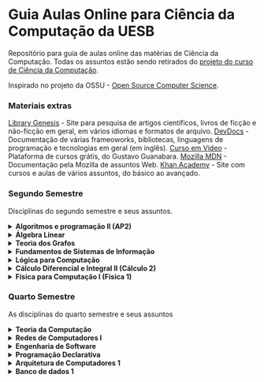 # Guia Aulas Online para Ciência da Computação da UESB

Repositório para guia de aulas online das matérias de Ciência da Computação. Todas os assuntos estão sendo retirados do [projeto do curso de Ciência da Computação](http://catalogo.uesb.br/storage/documentos/computacao-bac-vc/projeto.pdf).

Inspirado no projeto da OSSU - [Open Source Computer Science](https://github.com/ossu/computer-science).

### Materiais extras

[Library Genesis](http://libgen.is/) - Site para pesquisa de artigos científicos, livros de ficção e não-ficção em geral, em vários idiomas e formatos de arquivo.
[DevDocs](https://devdocs.io/) - Documentação de várias frameoworks, bibliotecas, linguagens de programação e tecnologias em geral (em inglês).
[Curso em Vídeo](https://www.cursoemvideo.com/) - Plataforma de cursos grátis, do Gustavo Guanabara.
[Mozilla MDN](https://developer.mozilla.org/pt-BR/) - Documentação pela Mozilla de assuntos Web.
[Khan Academy](https://pt.khanacademy.org/) - Site com cursos e aulas de vários assuntos, do básico ao avançado.


### Segundo Semestre

Disciplinas do segundo semestre e seus assuntos.

<details><summary> <b>Algoritmos e programação II (AP2)</b> </summary>
  <ul>
    <dl>
      <dt>Recursos em vídeo</dt>
      <dd><a href="https://www.youtube.com/playlist?list=PLucm8g_ezqNqCRGHGHoacCo6N1bfN7hXZ">1. Curso de UML [Bóson Treinamentos]</a></dd>
      <dd><a href="https://www.youtube.com/playlist?list=PLHz_AreHm4dkqe2aR0tQK74m8SFe-aGsY">2.1 Programação orientada a objetos (todas as características) [CURSO EM VÍDEO]</a></dd>
      <dd><a href="https://www.youtube.com/playlist?list=PLTLAlheiUm5HVhAjNBvpkLIqRP4CSr3M0">2.2 Programação orientada a objetos (focada em UML) [Leandro Guarino]</a></dd>
      <dd><a href="https://www.youtube.com/playlist?list=PLxI8Can9yAHewZWSrlhpId71bk5N_W7W1">2.2 Programação orientada a objetos [UNIVESP]</a></dd>
      <dd><a href="https://www.youtube.com/playlist?list=PL62G310vn6nHrMr1tFLNOYP_c73m6nAzL">3.1 Curso COMPLETO de Java [DevDojo]</a></dd>
      <dd><a href="https://www.youtube.com/playlist?list=PLtchvIBq_CRTAwq_xmHdITro_5vbyOvVw">3.2 Curso de Java [Carlos Henrique Java]</a></dd>
      <dd><a href="https://www.youtube.com/playlist?list=PLWd_VnthxxLejQ9CcHrsT5HCFn-10kquZ">4.1 Vídeos sobre JavaFX [Descompila]</a></dd>
      <dd><a href="https://www.youtube.com/playlist?list=PLA1W9ojL1mVwql7mYQrMqHJ7GEb9xEg8q">4.2 JavaFX [Patrick Miranda]</a></dd> 
    </dl>
  </ul>
</details>
  
<details><summary> <b>Álgebra Linear</b> </summary>
  <ul>
    <dl>
      <dt>Recursos em vídeo</dt>
      <dd><a href="https://www.youtube.com/playlist?list=PLf1lowbdbFIAFr80SlJP7jsJcssvqRV5b">1.1 Matemática Superior - Álgebra Linear [Me Salva!]</a></dd>
      <dd><a href="https://www.youtube.com/playlist?list=PLO3hBdfBc4pFef1zn1oZyYXLomL9MiX-C">1.2 Aulas de Álgebra Linear (completo) [S.O.S Saber]</a></dd>
      <dd><a href="https://www.youtube.com/playlist?list=PLYPA4S3U31qxEUPU-tLLPPduBupCTYC6h">1.3 Álgebra Linear [UNIVESP]</a></dd>
      <dd><a href="https://www.youtube.com/playlist?list=PLEfwqyY2ox868TPa8vjL-QPfQlmtqRGa5">2.1 Matrizes, determinantes e sistemas lineares [Equaciona com Paulo Pereira]</a></dd>
      <dd><a href="https://www.youtube.com/watch?v=r1o7RryS8WM">3.1 Matrizes e Determinantes [UNIVESP]</a></dd>
      <dd><a href="https://www.youtube.com/watch?v=ktr4wfXi9xg">3.2 Aprenda rápido - Matrizes [Dicasdemat Sandro Curió]</a></dd>
      <dd><a href="https://www.youtube.com/watch?v=hP59QyuhTbc">4.1 Rápido e Fácil | Sistemas Lineares 3 x 3 | Escalonamento [Dicasdemat Sandro Curió]</a></dd>
      <dd><a href="https://www.youtube.com/watch?v=oD84gokfleA">4.2 Geometria Analítica e Álgebra Linear - Aula 01 - Sistema de Equações Lineares I [UNIVESP]</a></dd>
      <dd><a href="https://www.youtube.com/watch?v=e8kAs458cVI&list=PLhlx0uNVbDQjVBaNrvuGfpPJ7Ubf_Ycz3">5.1 Espaço vetorial: exercícios [fernando]</a></dd>
      <dd><a href="https://www.youtube.com/watch?v=dlgaQLbTwn0">6.1 Aplicação linear - Introdução [Matemática Universitária]</a></dd>
    </dl>
  </ul>
</details>

<details><summary> <b>Teoria dos Grafos</b> </summary>
  <ul>
    <dl>
      <dt>Recursos em vídeo</dt>
      <dd><a href="https://www.youtube.com/playlist?list=PLrVGp617x0hAm90-7zQzbRsSOnN2Vbr-I">1.1 Introdução a teoria dos grafos [PIC OBMEP]</a></dd>
      <dd><a href="https://www.youtube.com/playlist?list=PL8aWdrmfXHiJU_V_c2vM1dCFDh_Z93BeZ">1.2 Todos os assuntos de grafos [Matemática para gente grande]</a></dd>
      <dd><a href="https://www.youtube.com/watch?v=74_YKin3xzQ">2 Grafos Orientados</a></dd>
      <dd><a href="https://www.youtube.com/watch?v=JAPygr0xhUY">3 Grafos não orientados</a></dd>
      <dd><a href="https://www.youtube.com/watch?v=m4t6D24R5k8">4 Caminhos e Circuitos em Grafos [Projeto Grafos nas Escolas] </a></dd>
      <dd><a href="https://www.youtube.com/watch?v=qXLrYsYc3Z8">5 Planaridade de grafos [walter betini]</a></dd>
      <dd><a href="https://www.youtube.com/watch?v=VzO04TEGYb0">6.1 Conectividade de grafos [Patricia Jaques Millard]</a></dd>
      <dd><a href="https://www.youtube.com/watch?v=eNE1rlXJF_o">6.2 Conectividade de grafos [PIC OBMEP]</a></dd>
      <dd><a href="https://www.youtube.com/watch?v=ASMEibmfLE0">6.3 Grafo Conexo [Henrique Cunha]</a></dd>
      <dd><a href="https://www.youtube.com/watch?v=wSx6QivLBL4">7.1 Coloração grafos [Gabriel Todesco]</a></dd>
      <dd><a href="https://www.youtube.com/watch?v=q-UApUu81WA">7.2 Palestra sobre Coloração grafos [IMPA]</a></dd>
      <dd><a href="https://www.youtube.com/watch?v=sxMYeaql0VI">7.3 Colorindo grafos e teorema das quatro cores [Casa da Ciência]</a></dd>
      <dd><a href="https://www.youtube.com/playlist?list=PLYtFQZHKPEUuCk0KLo4GS1c_jecIwvRDU">8 Algoritmos em grafos [playlist]</a></dd>
      <dd><a href="https://www.youtube.com/watch?v=PCG6TmdJzWU">9 Problemas intratáveis e o problema do carteiro chinês [williamhigino]</a></dd>
      <dd><a href="https://www.youtube.com/watch?v=dQ42rha2qFA">10 Busca em largura e profundidade [UNIVESP]</a></dd>
      <dd><a href="https://www.youtube.com/watch?v=jWoP1fTTDzE">11.1 Busca em largura [Linguagem C Programação descomplicada]</a></dd>
      <dd><a href="https://www.youtube.com/watch?v=u834GA3725M">11.2 Busca em largura [Leonardo Vieira]</a></dd>
      <dd><a href="https://www.youtube.com/watch?v=doH9o1sO-Cw">12.1 Busca em profundidade [UNIVESP]</a></dd>
      <dd><a href="https://www.youtube.com/watch?v=0B6VfRbppkE">12.2 Busca em profundidade [Pedro Yurp]</a></dd>
      <dd><a href="https://www.youtube.com/watch?v=LmGRAIpF28Q">13.1 Algoritmo caminho mínimo [UNIVESP]</a></dd>
      <dd><a href="https://www.youtube.com/watch?v=5y8dch2uHR4">13.2 Algoritmo menor caminho [Linguagem C Programação descomplicada]</a></dd>
      <dd><a href="https://www.youtube.com/watch?v=tCheLd4H-nM">14.1 Arvore geradora [Andressa Oliveira]</a></dd>
      <dd><a href="https://www.youtube.com/watch?v=1BMhVLQc2HA">14.2 Arvore geradora Mínima [Patricia Jacques Millard]</a></dd>
      <dd><a href="https://www.youtube.com/watch?v=kEo0dRteZE0">15.1 Ordenação topológica [henrique moura]</a></dd>
      <dd><a href="https://www.youtube.com/watch?v=MO4Lbr44Q_Y">15.2 Ordenação topológica em JavaScript [Code Shot]</a></dd>
    </dl>
  </ul>
</details>

<details><summary> <b> Fundamentos de Sistemas de Informação</b> </summary>
  <ul>
    <dl>
      <dt>Recursos em vídeo</dt>
      <dd><a href="https://www.youtube.com/playlist?list=PLjzmQiSlNcO6WuxkUfyvtvosgNpSdRtOC">1.1 Fundamentos de Sistemas de Informação [Questoes de Informática]</a></dd>
      <dd><a href="https://www.youtube.com/playlist?list=PLvQ-BeS0wYi1QMQCDNIki5ERcGyIFlG8h">1.2 Fundamentos de Sistemas de Informação [ADS EAD]</a></dd>
      <dd><a href="https://www.youtube.com/watch?v=-y55wUlk8bk">2 Origem e Conceito da Teoria Geral dos Sistemas [Mundo da administração]</a></dd>
      <dd><a href="https://www.youtube.com/watch?v=875aK7w1Dhc">3 Conceitos de Sistema</a></dd>
      <dd><a href="https://www.youtube.com/watch?v=bQQ5NC3KWS4">4 Custo, Valor  e  Qualidade  da  Informação [Ezequias Silva]</a></dd>
      <dd><a href="https://www.youtube.com/watch?v=N4wGhiuEaxo">5 Fundamentos e Classificação [UNIVESP]</a></dd>
      <dd><a href="https://www.youtube.com/watch?v=_Sd4jCG1bHw">6.1 Vantagem Competitiva [UNIVESP]</a></dd>
      <dd><a href="https://www.youtube.com/watch?v=7FwKogLzJAc">6.2 Vantagem Competitiva [Casa do Saber]</a></dd>
      <dd><a href="https://www.youtube.com/playlist?list=PLxI8Can9yAHczVm37Sw-UssyYdd0FMyR0">7 Sistemas de Informação [UNIVESP]</a></dd>
    </dl>
  </ul>
</details>

<details><summary> <b>Lógica para Computação</b> </summary>
  <ul>
    <dl>
      <dt>Recursos em vídeo</dt>
      <dd><a href="https://www.youtube.com/playlist?list=PL4OAe-tL47saHhA8ywUFm-Trjk06ocCny">1 Lógica proposicional [Zurubabel]</a></dd>
      <dd><a href="https://www.youtube.com/playlist?list=PL4OAe-tL47sa_ayyqtYpRJrEJZBv2sn_C">2 Lógica de predicados [Zurubabel]</a></dd>
      <dd><a href="https://www.youtube.com/playlist?list=PLpGHF_AAwOMGi-ZGBsBGr_ikixc8xnBWU">3 Lógica de primeira ordem [É Lógico, pô]</a></dd>
      <dd><a href="https://www.youtube.com/watch?v=ybMaFgsCABc">4.1 Sistemas Dedutivos [Cleber]</a></dd>
      <dd><a href="https://www.youtube.com/watch?v=n1VsV93tG9E">4.2 Sistemas Dedutivos [Othon Batista]</a></dd>
      <dd><a href="https://www.youtube.com/watch?v=XmIORWOiTiQ">5 Relações de Consequências [Cleber]</a></dd>
      <dd><a href="https://www.youtube.com/watch?v=fy1ZxI4dd1M">6 Corretude</a></dd>
      <dd><a href="https://www.youtube.com/watch?v=Vmvbitz8M7Q">7 Completude</a></dd>
      <dd><a href="https://www.youtube.com/watch?v=X9zLK6LS2Po">8.1 Prova por contraposita</a></dd>
      <dd><a href="https://www.youtube.com/watch?v=E89vPUjLe-Q">8.2 Prova por redução ao absurdo</a></dd>
      <dd><a href="https://www.youtube.com/watch?v=47txTvB4x9o">9 Provas de teoremas</a></dd>
    </dl>
  </ul>
</details>

<details><summary> <b>Cálculo Diferencial e Integral II (Cálculo 2)</b> </summary>
  <ul>
    <dl>
      <dt>Recursos em vídeo</dt>
      <dd><a href="https://www.youtube.com/playlist?list=PL3mbnnHrApnLe45BfNjNVbNdhVD4D7B8H">1.1 Cálculo II Completo [Vídeo aulas SAES/UPF]</a></dd>
      <dd><a href="https://www.youtube.com/playlist?list=PLxI8Can9yAHeZfF4HwiVmv4D6n3acKLER">1.2 Cálculo II Completo [UNIVESP]</a></dd>
      <dd><a href="https://www.youtube.com/playlist?list=PLnWpv5C1ai2fbkVqcgwaYCiM2YA_ztwOU">1.2 Cálculo II Completo [Instituto Mauá]</a></dd>
      <dd><a href="https://www.youtube.com/watch?v=M_xCxHcBdBo">2.1 Integral Indefinida [Equaciona]</a></dd>
      <dd><a href="https://www.youtube.com/watch?v=CdEUV9mcEJ8">2.2 Integral Indefinida - Aula 1 [GRINGS]</a></dd>
      <dd><a href="https://www.youtube.com/watch?v=TPRt6MpP7R0">2.3 Integral Indefinida - Aula 2 [GRINGS]</a></dd>
      <dd><a href="https://www.youtube.com/watch?v=DFP20IRQ3mI">2.4 Integral Indefinida - Aula 3 [GRINGS]</a></dd>
      <dd><a href="https://www.youtube.com/watch?v=iyQlBAAHA9Q">2.5 Integral Indefinida - Aula 5 [GRINGS]</a></dd>
      <dd><a href="https://www.youtube.com/watch?v=k_p_wKHuz0w">2.6 Integral Indefinida - Aula 6 [GRINGS]</a></dd>
      <dd><a href="https://www.youtube.com/playlist?list=PLfWdOFF4w26rlDKapbr0Hwzr5YDWlX-SS">3 Técnicas de Integração [Ficou mais Fácil]</a></dd>
      <dd><a href="https://www.youtube.com/watch?v=cx8TtHYsNzU">4.1 Integral Definida [Me Salva!]</a></dd>
      <dd><a href="https://www.youtube.com/watch?v=CWWbjoOjYOg">4.2 Integral Definida [Equaciona com Paulo Pereira]</a></dd>
      <dd><a href="https://www.youtube.com/watch?v=qk7PP0J4NaA">4.3 Integral Definida [Matemática Rapidola]</a></dd>
      <dd><a href="https://www.youtube.com/watch?v=wv23YefHGJA">5.1 Cálculo de Área por Integração [Equaciona]</a></dd>
      <dd><a href="https://www.youtube.com/watch?v=lDaksKlOY-o">5.2 Cálculo de Área por Integração [Paulo Ramos]</a></dd>
      <dd><a href="https://www.youtube.com/watch?v=FIJLwZm4sN8">5.3 Cálculo de Área por Integração [Professor Mateca]</a></dd>
      <dd><a href="https://www.youtube.com/watch?v=W8oSjEkRY7Q">6.1 Cálculo de Volumes [omatematico.com]</a></dd>
      <dd><a href="https://www.youtube.com/watch?v=3Ey0mi10niw">6.2 Volumes de Sólido de Revolução [MATEMÁTICA PARA ENSINO SUPERIOR]</a></dd>
      <dd><a href="https://www.youtube.com/playlist?list=PLxI8Can9yAHeOiMYCBlkyCALloROQ58OY">7.1 Equações Diferenciais Ordinárias (aulas da 16 a 21) [UNIVESP]</a></dd>
      <dd><a href="https://www.youtube.com/watch?v=y36S9e006h8">7.2 Equações Diferenciais Ordinárias [omatematico.com]</a></dd>
      <dd><a href="https://www.youtube.com/playlist?list=PLDE03B0D5AD616BE1">8 Equações Diferenciais de Primeira Ordem em diante [omatematico.com]</a></dd>
      <dd><a href="https://www.youtube.com/watch?v=U_B8FJRZ8sY">9 Equações Diferenciais Lineares Homogêneas de 2ª Ordem e Coeficientes Constantes [MATEMÁTICA PARA ENSINO SUPERIOR]</a></dd>
    </dl>
    <dl>
      <dt>Conteúdo Misto</dt>
      <dd><a href="https://pt.khanacademy.org/math/integral-calculus">Cálculo Integral [Khan Academy]</a></dd>
    </dl>
  </ul>
</details>

<details><summary> <b>Física para Computação I (Física 1)</b> </summary>
  <ul>
    <dl>
      <dt>Recursos em vídeo</dt>
      <dd><a href="https://www.youtube.com/playlist?list=PLAudUnJeNg4vmlyuv__uBgdOkzw4VSrcJ">1.1 Física 1 [Canal USP]</a></dd>
      <dd><a href="https://www.youtube.com/playlist?list=PLFSnHaVpgmiGN_0jUOA4pliJCtR4XCIJ_">1.2 Física 1 [UFPE]</a></dd>
      <dd><a href="https://www.youtube.com/playlist?list=PLxI8Can9yAHdG8tw2QofrU02IuAEVyGlL">1.3 Física 3 [UNIVESP]</a></dd>
      <dd><a href="https://www.youtube.com/playlist?list=PLE6qFDd4x9w_JT-moXdEKW4fSHgzzKccF">1.4 Física Elétrica [omatematico.com]</a></dd>
      <dd><a href="https://www.youtube.com/watch?v=eAAKzZcbITI">2.1 Vetores [Professor Boaro]</a></dd>
      <dd><a href="https://www.youtube.com/playlist?list=PLDE03B0D5AD616BE1">2.2 Vetores [Playlist - Professor Boaro]</a></dd>
      <dd><a href="https://www.youtube.com/watch?v=8Qg4U_eCPzA">2.3 Vetores [Física Total]</a></dd>
      <dd><a href="https://www.youtube.com/playlist?list=PLnvUhOKqMcblqvoldXVmJsJ-fMUBc2hRa">3 Dinâmica de Partículas [Física Total]</a></dd>
      <dd><a href="https://www.youtube.com/playlist?list=PL1hCB5L6yvzmaxARiopK2xwoIg5XksH2_">4.1 Conservação de Energia [Pirando amigo!]</a></dd>
      <dd><a href="https://www.youtube.com/playlist?list=PLWLEis9E9V29RRGLpyc9I5KQ-eIzjPiIF">4.2 Conservação de Energia [Só 10 Minutos]</a></dd>
      <dd><a href="https://www.youtube.com/watch?v=3sZfccowDrk">5.1 Dinâmica de Rotação - Momento Angular [Responde aí]</a></dd>
      <dd><a href="https://www.youtube.com/watch?v=B4uOQM_g7B8">5.2 Dinâmica Rotacional e Torque [Física Universitária]</a></dd>
      <dd><a href="https://www.youtube.com/watch?v=BMrIHgI0PlU">6.1 Carga Elétrica [Professor Boaro]</a></dd>
      <dd><a href="https://www.youtube.com/watch?v=1bP8oEtgQkA">6.2 Carga Elétrica [Me Salva!]</a></dd>
      <dd><a href="https://www.youtube.com/watch?v=C8jgWisYAek">7 Campo elétrico [Física 2.0]</a></dd>
      <dd><a href="https://www.youtube.com/watch?v=KRDhpXjQfx4">8.1 Fluxo Elétrico [Resolvendo seus problemas]</a></dd>
      <dd><a href="https://www.youtube.com/watch?v=Vlk-XW8Wg08">8.2 Fluxo Elétrico [Joel Mendonça]</a></dd>
      <dd><a href="https://www.youtube.com/watch?v=gSIzsP1uyYQ">9.1 Potencial Elétrico [Chama o Físico]</a></dd>
      <dd><a href="https://www.youtube.com/watch?v=T9G9UHZPl08">9.2 Potencial Elétrico [Física com Douglas Gomes]</a></dd>
      <dd><a href="https://www.youtube.com/watch?v=wG0sQz91MKc">10.1 Capacitores [Professor Boaro]</a></dd>
      <dd><a href="https://www.youtube.com/watch?v=O7td_P5JHtc">10.2 Capacitores [FISICATOTAL]</a></dd>
      <dd><a href="https://www.youtube.com/watch?v=i5t610oTI0Q">11.1 Dielétricos [Khan Academy]</a></dd>
      <dd><a href="https://www.youtube.com/watch?v=LUc-0VDh3Nc">11.2 Dielétricos [Science Club]</a></dd>
      <dd><a href="https://www.youtube.com/playlist?list=PLNfWNKz4iEr83o2Nagek2XPcTt0ulgncN">12 Corrente Elétrica [Física 2.0]</a></dd>
      <dd><a href="https://www.youtube.com/watch?v=BUa-wIO1FyY">13.1 Resistência Elétrica [Mundo da Elétrica]</a></dd>
      <dd><a href="https://www.youtube.com/watch?v=6QeanXwEJGE">13.2 Resistência Elétrica [Professor Octávio]</a></dd>
      <dd><a href="https://www.youtube.com/watch?v=jBErpjIx7n0">14.1 Resistividade Elétrica [Marcos Aba]</a></dd>
      <dd><a href="https://www.youtube.com/watch?v=4WnnikjAK8E">14.2 Resistividade Elétrica [Fisica Total]</a></dd>
      <dd><a href="https://www.youtube.com/watch?v=PcbJj7ul-Gg">14.3 Resistência e Resistividade [Responde Aí]</a></dd>
      <dd><a href="https://www.youtube.com/playlist?list=PLF06ERiJT7bbpuAMyT6vxciCaDbz9cubn">15.1 Circuitos de Corrente Contínua [FísicaInterativa.com]</a></dd>
      <dd><a href="https://www.youtube.com/watch?v=XjqGVMCQulg">15.2 O que é corrente Contínua [GV Ensino]</a></dd>
      <dd><a href="https://www.youtube.com/watch?v=ProfArQq6MM">15.3 Circuito de Corrente Contínua [Antonio Santos]</a></dd>
      <dd><a href="https://www.youtube.com/playlist?list=PLy6bHc3TS3z-o_NFVgzxUsxtpF8clQAkC">15.4 Circuitos Corrente Contínua [Playlist - Eric Daza]</a></dd>
    </dl>
  </ul>
</details>


### Quarto Semestre

As disciplinas do quarto semestre e seus assuntos

<details><summary> <b>Teoria da Computação</b> </summary>
  <ul>
    <dl>
      <dt>Recursos em vídeo</dt>
      <dd><a href="https://www.youtube.com/watch?v=J_-uCVE_huw">1 Funções recursivas [Programação de Computadores]</a></dd>
      <dd><a href="https://www.youtube.com/watch?v=jvAkNij65W4">2.1 Brevíssima Introdução ao Cálculo Lambda [Cristiano Vasconcellos]</a></dd>
      <dd><a href="https://www.youtube.com/watch?v=x0vI9v8yGtI">2.2 Expressões condicionais com cálculo lambda [iMasters] </a></dd>
      <dd><a href="https://www.youtube.com/watch?v=9cVq8Axq8lE">3.1 Tese de Church-Turing [Prof. Hugo Vieira]</a></dd>
      <dd><a href="https://www.youtube.com/watch?v=RJyXucOup-E">3.2 Tese de Church-Turing [Podcast Número Imaginário]</a></dd>
      <dd><a href="https://www.youtube.com/watch?v=rJ9Ke3fc1Ss">3.3 Tese de Church-Turing [Carla Negri]</a></dd>
      <dd><a href="https://www.youtube.com/watch?v=VfGNbJNOQZE">4.1 Problemas indecidíveis [dcc01ufmg]</a></dd>
      <dd><a href="https://www.youtube.com/watch?v=FJDPByoboOk">4.2 Problema da Parada [Número Imaginário]</a></dd>
      <dd><a href="https://www.youtube.com/watch?v=uFt3iufzrUw">4.3 Problema da Parada [dc001ufmg]</a></dd>
      <dd><a href="https://www.youtube.com/watch?v=gz5-GhNnkYk">5.1 Os teoremas da Incompletude de Gödel [É Lógico, pô]</a></dd>
      <dd><a href="https://www.youtube.com/watch?v=s_4Rq141_-A">5.2 Os teoremas de incompletude de Gödel [Palesta - CEPID CeMAI]</a></dd>
      <dd><a href="https://www.youtube.com/watch?v=drtipYgbT-s">5.3 O teorema da incompletude de Gödel [Escola Íntegro]</a></dd>
      <dd><a href="https://www.youtube.com/watch?v=WkFG8G0HmLw">5.4 Teorema de Gödel [Lucas Máximo]</a></dd>
      <dd><a href="https://www.youtube.com/watch?v=wsvXnmUHJX8">6.1 Classes de Problemas: P, NP e NP-Completo [UNIVESP] </a></dd>
      <dd><a href="https://www.youtube.com/watch?v=_SiJoR-xNHg">6.2 Classes de Problemas: P, NP, NP-Completo e NP-Difícil [Daniel Frey]</a></dd>
      <dd><a href="https://www.youtube.com/watch?v=Q9Z8hPN8I5c">6.3 Classes de Problemas: P, NP, NP-Completo e NP-Difícil [Gabriel Medeiros]</a></dd>
      <dd><a href="https://www.youtube.com/watch?v=yk8xR-moUM8">7.1 O Processo de Solução de Problemas [UNIVESP]</a></dd>
      <dd><a href="https://www.youtube.com/watch?v=LGF3ndqznac">7.2 Redução entre problemas [Professor Mário]</a></dd>
    </dl>
  </ul>
</details>

<details><summary> <b>Redes de Computadores I</b> </summary>
  <ul>
    <dl>
      <dt>Recursos em vídeo</dt>
      <dd><a href="https://www.youtube.com/playlist?list=PLxI8Can9yAHc-_dZ6nsfoon08i2-4OvEk">1.1 Redes de Computadores [UNIVESP]</a></dd>
      <dd><a href="https://www.youtube.com/playlist?list=PLucm8g_ezqNpGh95n-OdEk06ity7YYfvU">1.2 Curso de redes de computadores [Bóson Treinamentos]</a></dd>
      <dd><a href="https://www.youtube.com/playlist?list=PLNx2jaiLxdXG5BRlnh7B4ysSnlRsNk2AE">2.1 Modelo OSI/ISO [Playlist - Felipe Barreiros]</a></dd>
      <dd><a href="https://www.youtube.com/watch?v=oz8gvGIUKFw">2.2 Modelo OSI/ISO e TP/IP [Redes Brasil]</a></dd>
      <dd><a href="https://www.youtube.com/playlist?list=PLsiPSRLxRO-BJ1t5X2fAK_779yYRLT6Ym">2.3 Playlist Modelo OSI e TCP/IP [Felipe Barreiros]</a></dd>
      <dd><a href="https://www.youtube.com/watch?v=9HOZX0qQfBA">3.1 TCP/IP e OSI [Informática e concursos]</a></dd>
      <dd><a href="https://www.youtube.com/watch?v=CuxVTAsicYs">3.2 Sobre o TCP/IP [Curso Online dlTec do Brasil]</a></dd>
      <dd><a href="https://www.youtube.com/watch?v=C7zPrlMkL2w">3.3 Pilha de Protocolos TCP/IP [Professor Washington Luis]</a></dd>
      <dd><a href="https://www.youtube.com/watch?v=aclH6Wf4f44">3.4 Vídeo Aula sobre TCP/IP [Gabriel Dias]</a></dd>
      <dd><a href="https://www.youtube.com/watch?v=031c04syZLs">4.1 Protocolos de rede [CANTINHO DA INFORMÁTICA]</a></dd>
      <dd><a href="https://www.youtube.com/watch?v=IlqLhdsHTPA">4.2 Serviços clássicos de rede [Curso Online DlTec do Brasil]</a></dd>
      <dd><a href="https://www.youtube.com/watch?v=jggJVSrXmI0">4.3 Serviços de rede [Moodle IFTM]</a></dd>
      <dd><a href="https://www.youtube.com/watch?v=xqo7zjkEx_g">5.1 Camada Física - Parte 1 [Ailton Luiz Dias Siqueira Júnior]</a></dd>
      <dd><a href="https://www.youtube.com/watch?v=tC7T_q0K3b4">5.2 Camada Física - Parte 2 [Ailton Luiz Dias Siqueira Júnior]</a></dd>
      <dd><a href="https://www.youtube.com/watch?v=sQfOKyL7pjY">6.1 Camada de Enlace [Ailton Luiz Dias Siqueira Júnior]</a></dd>
      <dd><a href="https://www.youtube.com/watch?v=1hkq_l2u27s">6.2 Endereçamento na camada de enlace [TI Network]</a></dd>
      <dd><a href="https://www.youtube.com/watch?v=1UtSUlbeplo">6.3 Camada de Enlace [Professor Márcio Henrique]</a></dd>
      <dd><a href="https://www.youtube.com/watch?v=Je2xrKUw6R8">6.4 Camada de Link de Dados do modelo OSI [Bóson Treinamentos]</a></dd>
      <dd><a href="https://www.youtube.com/watch?v=GuIxQmw75a4">7.1 Princípios da Camada de Rede [UNIVESP]</a></dd>
      <dd><a href="https://www.youtube.com/watch?v=dXk2fJ2CkYw">7.2 Camada de rede [rodrigoronner]</a></dd>
      <dd><a href="https://www.youtube.com/watch?v=_3_w1rDaIiE">7.3 Protocolos da camada de rede [TI Network]</a></dd>
      <dd><a href="https://www.youtube.com/watch?v=2t3mHxkyB9Y">7.4 Camada de rede resumo - Parte 1 [Eduardo Maroñas Monks]</a></dd>
      <dd><a href="https://www.youtube.com/watch?v=raBdQ7I-kas">7.5 Camada de rede resumo - Parte 2 [Eduardo Maroñas Monks]</a></dd>
      <dd><a href="https://www.youtube.com/watch?v=EG9mSXlMTU4">8 TCP/IPv4 [ProfessorRamos]</a></dd>
    </dl>
  </ul>
</details>

<details><summary> <b>Engenharia de Software</b> </summary>
  <ul>
    <dl>
      <dt>Recursos em vídeo</dt>
      <dd><a href="https://www.youtube.com/playlist?list=PLxI8Can9yAHfeoA_yMm9iKJVxQprljmL9"> 1 Playlist - Engenharia de Software [UNIVESP]</a></dd>
      <dd><a href="https://www.youtube.com/watch?v=amL-VX2_PeQ"> 2.1 Introdução a Engenharia de Software [Alvaro Gomes]</a></dd>
      <dd><a href="https://www.youtube.com/watch?v=ciQ2FObc3tc"> 2.2 Introdução a Engenharia de Software [UNIVESP]</a></dd>
      <dd><a href="https://www.youtube.com/playlist?list=PLjzmQiSlNcO4FxRa1IrmvP3Tiee2piqrr">3.1 Playlist - Processos de Desenvolvimento de Software [Questoes de Informática]</a></dd>
      <dd><a href="https://www.youtube.com/playlist?list=PLvQ-BeS0wYi2eB2ydub_t3WRkatQn0_QC">3.2 Playlist - Processo de Desenvolvimento de Software [ADS EAD]</a></dd>
      <dd><a href="https://www.youtube.com/watch?v=kobv3TrOYiQ">3.3 Processo de Desenvolvimento de Software [Adler Diniz de Souza]</a></dd>
      <dd><a href="https://www.youtube.com/watch?v=yd_ZY7fOhOQ">4.1 PodCast - Ciclo de Vida de Software [PodProgramar]</a></dd>
      <dd><a href="https://www.youtube.com/watch?v=4Y4O7NVDc3M">4.2 Ciclo de Vida de Desenvolvimento de Software [wopemheimer]</a></dd>
      <dd><a href="https://www.youtube.com/watch?v=eIBJRkvZEGc">5.1 Plano de Gerenciamento de Projetos [Mario Trentim]</a></dd>
      <dd><a href="https://www.youtube.com/watch?v=cB87qJWJfZg">5.2 Projeto e Gerenciamento de Projetos [UNIVESP]</a></dd>
      <dd><a href="https://www.youtube.com/playlist?list=PLQMKp1iUmoWEGIDGMLt4xyupao04NGk2e">6.1 Playlist - Engenharia de Requisitos de Sistemas [Horácio Ribeiro]</a></dd>
      <dd><a href="https://www.youtube.com/playlist?list=PLjCq223Pj08oGx1TnVtyQ_wHBTe0ILx9V">6.2 Playlist - Engenharia de Requisitos [JJV Learning]</a></dd>
      <dd><a href="https://www.youtube.com/watch?v=uByugxhiPaU">6.3 Engenharia de Requisitos [IGTI]</a></dd>
      <dd><a href="https://www.youtube.com/playlist?list=PLxI8Can9yAHcmjsfjFdo_xJ3xhLiczzLC">7.1 Playlist - Gerência e Qualidade de Software [UNIVESP]</a></dd>
      <dd><a href="https://www.youtube.com/watch?v=00xqch7gTrU">7.2 Qualidade de Software [Canal dotNET]</a></dd>
      <dd><a href="https://www.youtube.com/watch?v=Hun0mLFKbYY">7.3 Qualidade de Software [Eduardo Engenharia de Software]</a></dd>
      <dd><a href="https://www.youtube.com/watch?v=2R4l995J2Jw">8.1 Projeto de Arquitetura de Software - Parte 1 [UNIVESP]</a></dd>
      <dd><a href="https://www.youtube.com/watch?v=PwRvSNgbibU">8.1 Projeto de Arquitetura de Software - Parte 2 [UNIVESP]</a></dd>
      <dd><a href="https://www.youtube.com/watch?v=Pl3LEmKJDUM">8.2 Projeto e Arquitetura de Software [Gabriel de Oliveira]</a></dd>
      <dd><a href="https://www.youtube.com/watch?v=zu9Gz9xFfUM">8.3 O que é arquitetura de software [daves tecnologia]</a></dd>
      <dd><a href="https://www.youtube.com/watch?v=ix0QjidSurk">9.1 Verificação, Validação e Testes JUnit [Bianca Tavares]</a></dd>
      <dd><a href="https://www.youtube.com/watch?v=bkqL7e0DcIs">9.2 Verificação e Validação [Eduardo Engenharia de Software]</a></dd>
      <dd><a href="https://www.youtube.com/watch?v=DaK6Jzhz0Tc">10.1 Manutenção de Software [Eduardo Engenharia de Software]</a></dd>
      <dd><a href="https://www.youtube.com/watch?v=j2kTu_Oehjs">10.2 Evolução de Software [Eduardo Engenharia de Software]</a></dd>
      <dd><a href="https://www.youtube.com/watch?v=ro2XLNDvfpw">10.3 Desenvolvimento e Evolução do Software [Eduardo Engenharia de Software]</a></dd>
      <dd><a href="https://www.youtube.com/watch?v=-NIScxaV4ak">11 Metodologias de Desenvolvimento de Software [ladytalks]</a></dd>
    </dl>
  </ul>
</details>

<details><summary> <b>Programação Declarativa</b> </summary>
  <ul>
    <dl>
      <dt>Recursos em vídeo</dt>
      <dd><a href="https://www.youtube.com/watch?v=j7nWslfE6So&list=PLj0FuMXt1-5yVRnJhsxw_MAVMlD5UwvR_"> Tutorial PROLOG playlist [Jenilson Nascimento]</a></dd>
      <dd><a href="https://www.youtube.com/watch?v=omLANiMqbuY"> Tutorial PROLOG playlist [Jones Granatyr]</a></dd>
    </dl>
    <dl>
      <dt>Recursos em texto</dt>
      <dd><a href="http://haskell.tailorfontela.com.br/introduction"> Tutorial completo de haskell [tailorfontela]</a></dd>
    </dl>
  </ul>
</details>

<details><summary> <b>Arquitetura de Computadores 1</b> </summary>
  <ul>
    <dl>
      <dt>Recursos em vídeo</dt>
      <dd><a href="https://www.youtube.com/watch?v=sbKAYKA5J1A&list=PLdvD02W3316IGfKXNU5Yf5OD-BSla_21i&index=11"> Tutorial completo teórico [tailorfontela]</a></dd>
      <dd><a href="https://www.youtube.com/c/canalwrkits/videos"> Canal com todo o assunto de vhdl só pesquisar wrkits + assuntos </a></dd>
      <dd><a href="https://www.youtube.com/playlist?list=PLZ8dBTV2_5HQd6f4IaoO50L6oToxQMFYt">1.1 PlayList - Curso de Assembly para PIC [WR Kits]</a></dd>
      <dd><a href="https://www.youtube.com/playlist?list=PLxTkH01AauxRm0LFLlOA9RR5O6hBLqBtC">1.2 Playlist - Assembly na Prática [Fernando Anselmo] </a></dd>
      <dd><a href="https://www.youtube.com/playlist?list=PLjzmQiSlNcO64gsS8q-4aBlIOk-04zN6i">2.1 Playlist - Organização de Computadores [Questões de Informática]</a></dd>
      <dd><a href="https://www.youtube.com/playlist?list=PLmaRoQtvrg9lLEammryBGPQbhTYlTn2as">2.2 Playlist - Arquitetura e Organização de Computadores Stallings [SI -UEMG]</a></dd>
      <dd><a href="https://www.youtube.com/playlist?list=PLCFV1CWqaLvyNgpaOJG4C3_DOAuOGEaaV">2.3 Playlist - Arquitetura e Organização de Computadores [Max Oliveira]</a></dd>
      <dd><a href="https://www.youtube.com/watch?v=r-Ca80kDteA">3 Tipos de memória [JK Cursos Online]</a></dd>
      <dd><a href="https://www.youtube.com/watch?v=U9KuAQmuXAE">4.1 Unidades Centrais de Processamento [Gabriel Carvalho]</a></dd>
      <dd><a href="https://www.youtube.com/watch?v=r-_G2H0dczE">4.2 Unidade Central de Processamento [Paulo José Dantas Novaes]</a></dd>
      <dd><a href="https://www.youtube.com/watch?v=O2YILF5BfIE">5.1 Tópicos de Entrada e Saída [UNIVESP]</a></dd>
      <dd><a href="https://www.youtube.com/watch?v=jS7t_rhVZ7Y">5.2 Resumo Entrada/Saída [Marcos Konzen]</a></dd>
      <dd><a href="https://www.youtube.com/watch?v=IE9EVxy8Ups">6.1 Chamadas de Sistema e Interrupções [UNIVESP]</a></dd>
      <dd><a href="https://www.youtube.com/watch?v=Nx9S5cV4WkY">6.2 Interrupções [Daniel Café]</a></dd>
      <dd><a href="https://www.youtube.com/watch?v=w3V4_x15cbU">7.1 Hierarquia de Memórias [UNIVESP]</a></dd>
      <dd><a href="https://www.youtube.com/watch?v=xfXsUzaTQRY">7.2 Resumo Memórias [Marcos Konzen]</a></dd>
      <dd><a href="https://www.youtube.com/watch?v=kQ7bhl5eXuQ">8.1 Utilizando a Memória Auxiliar [CLP Descomplicado]</a></dd>
      <dd><a href="https://www.youtube.com/watch?v=9m9W8JId_jA">8.2 Uso de memória auxiliar [B7C Canal]</a></dd>
      <dd><a href="https://www.youtube.com/watch?v=i7XlROWMoRY">9.1 Arquitetura Superescalar [FAC Unb]</a></dd>
      <dd><a href="https://www.youtube.com/watch?v=RJAX6Lqij40">9.2 Arquitetura Superscalar [Matheus Jonatha]</a></dd>
      <dd><a href="https://www.youtube.com/watch?v=BCjWO7DOZ8E">10 Superpipeline [Michele Cristina]</a></dd>
    </dl>
  </ul>
</details>

<details><summary> <b>Banco de dados 1</b> </summary>
  <ul>
    <dl>
      <dt>Recursos em vídeo</dt>
      <dd><a href="https://www.youtube.com/watch?v=Ofktsne-utM&list=PLHz_AreHm4dkBs-795Dsgvau_ekxg8g1r"> Mysql tutorial [Curso em Vídeo]</a></dd>
      <dd><a href="https://www.youtube.com/watch?v=7S_tz1z_5bA"> MySQL Tutorial for Beginners [Full Course] </a></dd>
    </dl>
    <dl>
      <dt>Recursos em texto</dt>
      <dd><a href="https://www.w3schools.com/sql/default.asp"> Tutorial teórico e prático completo com direito a certificado (Em inglês) </a></dd>
      <dd><a href="https://sqlzoo.net/"> Site para treinar SQL conforme a evolução do aprendizado. (Em inglês)</a></dd>
    </dl>
  </ul>
</details>

